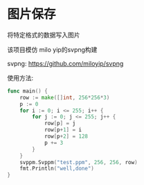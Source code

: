 # 图片保存

将特定格式的数据写入图片

该项目模仿 milo yip的svpng构建

svpng: https://github.com/miloyip/svpng

使用方法:

```go
func main() {
	row := make([]int, 256*256*3)
	p := 0
	for i := 0; i <= 255; i++ {
		for j := 0; j <= 255; j++ {
			row[p] = j
			row[p+1] = i
			row[p+2] = 128
			p += 3
		}
	}
	svppm.Svppm("test.ppm", 256, 256, row)
	fmt.Println("well,done")
}

```